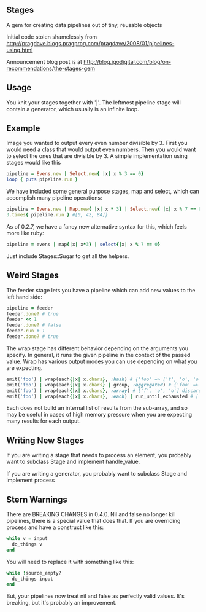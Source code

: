 Stages
------

A gem for creating data pipelines out of tiny, reusable objects

Initial code stolen shamelessly from http://pragdave.blogs.pragprog.com/pragdave/2008/01/pipelines-using.html

Announcement blog post is at http://blog.igodigital.com/blog/on-recommendations/the-stages-gem

Usage
-----

You knit your stages together with '|'.  The leftmost pipeline stage will contain a generator, which usually is an infinite loop.  

Example
-------

Image you wanted to output every even number divisible by 3.  First you would need a class that would output even numbers.  Then you would want to select the ones that are divisible by 3.  A simple implementation using stages would like this

```ruby
pipeline = Evens.new | Select.new{ |x| x % 3 == 0}
loop { puts pipeline.run }
```

We have included some general purpose stages, map and select, which can accomplish many pipeline operations:

```ruby
pipeline = Evens.new | Map.new{ |x| x * 3} | Select.new{ |x| x % 7 == 0}
3.times{ pipeline.run } #[0, 42, 84]}
```

As of 0.2.7, we have a fancy new alternative syntax for this, which feels more like ruby:
```ruby
pipeline = evens | map{|x| x*3} | select{|x| x % 7 == 0}
```
Just include Stages::Sugar to get all the helpers.

Weird Stages
------------

The feeder stage lets you have a pipeline which can add new values to the left hand side:
```ruby
pipeline = feeder
feeder.done? # true
feeder << 1
feeder.done? # false
feeder.run # 1
feeder.done? # true
``` 

The wrap stage has different behavior depending on the arguments you specify.  In general, it runs the given pipeline in the context of the passed value.  Wrap has various output modes you can use depending on what you are expecting.
```ruby
emit('foo') | wrap(each{|x| x.chars}, :hash) # {'foo' => ['f', 'o', 'o']} this is the default
emit('foo') | wrap(each{|x| x.chars} | group, :aggregated) # {'foo' => {'f' => 1, 'o' => 2}} assumes a single value output
emit('foo') | wrap(each{|x| x.chars}, :array) # ['f', 'o', 'o'] discards the original value
emit('foo') | wrap(each{|x| x.chars}, :each) | run_until_exhausted # ['f', 'o', 'o'] equivalent to array + each
```

Each does not build an internal list of results from the sub-array, and so may be useful in cases of high memory pressure when you are expecting many results for each output.

Writing New Stages
------------------

If you are writing a stage that needs to process an element, you probably want to subclass Stage and implement handle_value.

If you are writing a generator, you probably want to subclass Stage and implement process

Stern Warnings
--------------

There are BREAKING CHANGES in 0.4.0.  Nil and false no longer kill pipelines, there is a special value that does that.  If you are overriding process and have a construct like this:
```ruby
while v = input
  do_things v
end
```

You will need to replace it with something like this:
```ruby
while !source_empty?
  do_things input
end
```
But, your pipelines now treat nil and false as perfectly valid values.  It's breaking, but it's probably an improvement.



